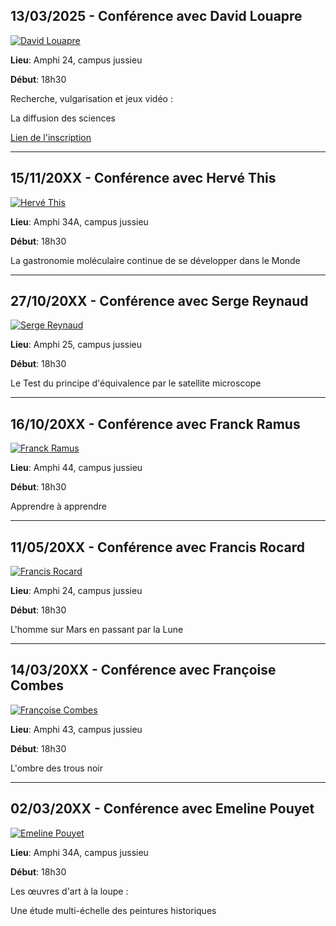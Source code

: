 ## 13/03/2025 - Conférence avec David Louapre
[![David Louapre](/assets/data/conf-pressed/David_Louapre.png)](/assets/data/conf/David_Louapre.pdf)

**Lieu**: Amphi 24, campus jussieu

**Début**: 18h30

Recherche, vulgarisation et jeux vidéo :

La diffusion des sciences

[Lien de l'inscription](https://www.helloasso.com/associations/curieosity/evenements/recherche-vulgarisation-et-jeux-video-diffusion-des-sciences-vers-la-societe)

---

## 15/11/20XX - Conférence avec Hervé This
[![Hervé This](/assets/data/conf-pressed/Hervé_This.png)](/assets/data/conf/Hervé_This.pdf)

**Lieu**: Amphi 34A, campus jussieu

**Début**: 18h30

La gastronomie moléculaire continue de se développer dans le Monde

---

## 27/10/20XX - Conférence avec Serge Reynaud
[![Serge Reynaud](/assets/data/conf-pressed/Serge_Reynaud.png)](/assets/data/conf/Serge_Raynaud.pdf)

**Lieu**: Amphi 25, campus jussieu

**Début**: 18h30

Le Test du principe d'équivalence par le satellite microscope

---

## 16/10/20XX - Conférence avec Franck Ramus
[![Franck Ramus](/assets/data/conf-pressed/Franck_Ramus.png)](/assets/data/conf/Franck_Ramus.pdf)

**Lieu**: Amphi 44, campus jussieu

**Début**: 18h30

Apprendre à apprendre

---

## 11/05/20XX - Conférence avec Francis Rocard
[![Francis Rocard](/assets/data/conf-pressed/Francis_Rocard.png)](/assets/data/conf/Francis_rocard.jpeg)

**Lieu**: Amphi 24, campus jussieu

**Début**: 18h30

L'homme sur Mars en passant par la Lune

---

## 14/03/20XX - Conférence avec Françoise Combes
[![Françoise Combes](/assets/data/conf-pressed/Françoise_Combes.png)](/assets/data/conf/Françoise_Combes.jpeg)

**Lieu**: Amphi 43, campus jussieu

**Début**: 18h30

L'ombre des trous noir

---

## 02/03/20XX - Conférence avec Emeline Pouyet
[![Emeline Pouyet](/assets/data/conf-pressed/Emeline_Pouyet.png)](/assets/data/conf/Emeline_Pouyet.pdf)

**Lieu**: Amphi 34A, campus jussieu

**Début**: 18h30

Les œuvres d'art à la loupe :

Une étude multi-échelle des peintures historiques
